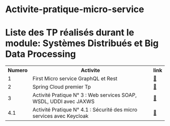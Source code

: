 # Activite-pratique-micro-service
<html>
<head>

</head>
<body>
<h1>Liste des TP réalisés durant le module: Systèmes Distribués et Big Data Processing </h1>
<table>
  <tr>
    <th>Numero</th>
    <th>Activite</th>
    <th>link</th>
    
  </tr>
  <tr>
    <td>1</td>
    <td>First Micro service GraphQL et Rest	</td>
    <td><a href="https://github.com/amine1956/Activite-pratique-micro-service/tree/main/activite1">🔗</a></td>
  </tr>
 <tr>

  <tr>
   <td>2</td>
   <td> Spring Cloud premier Tp	</td>
   <td><a href="https://github.com/amine1956/Activite-pratique-micro-service/tree/main/activite2">🔗</a></td>
 </tr>

 
  <tr>
   <td>3</td>
   <td> Activité Pratique N° 3 : Web services SOAP, WSDL, UDDI avec JAXWS	</td>
   <td><a href="https://github.com/amine1956/Activite-pratique-micro-service/tree/main/activitee4>🔗</a></td>
 </tr>
  <tr>
   <td>4</td>
   <td> Activité Pratique N° 4 : Architectures Micro services avec (Spring Cloud Config, Consul Discovery, Consul Config,Vault)</td>
   <td><a href="https://github.com/amine1956/Activite-pratique-micro-service/tree/main/activitee4">🔗</a></td>
 </tr>
<tr>
   <td>4.1</td>
   <td> Activité Pratique N° 4.1 : Sécurité des micro services avec Keycloak</td>
   <td><a href="https://github.com/amine1956/Activite-pratique-micro-service/tree/main/activite4_1">🔗</a></td>
 </tr>

</table>

</body>
</html>
